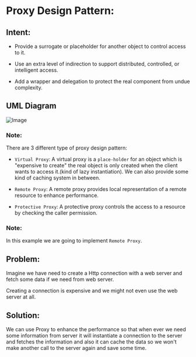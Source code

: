 # Proxy Design Pattern:
    
   ## Intent:
   - Provide a surrogate or placeholder for another object to control access to it.
    
   - Use an extra level of indirection to support distributed, controlled, or intelligent access.
    
   - Add a wrapper and delegation to protect the real component from undue complexity.

   ## UML Diagram
   ![Image][uml-diagram]

   ### Note:
   
   There are 3 different type of proxy design pattern:
   
   - `Virtual Proxy`: A virtual proxy is a `place-holder` for an object which is "expensive to create" the 
   real object is only created when the client wants to access it.(kind of lazy instantiation). 
   We can also provide some kind of caching system in between.
   
   - `Remote Proxy`: A remote proxy provides local representation of a remote resource to enhance performance.
    
   - `Protective Proxy`: A protective proxy controls the access to a resource by checking the caller permission.
   
   ### Note:  
   In this example we are going to implement `Remote Proxy`.
   
   ## Problem:
   Imagine we have need to create a Http connection with a web server and fetch some data if we need from web server.
   
   Creating a connection is expensive and we might not even use the web server at all.
    
   ## Solution:
   We can use Proxy to enhance the performance so that when ever we need some information from server it will
   instantiate a connection to the server and fetches the information and also it can cache the data so we won't 
   make another call to the server again and save some time.
   
[uml-diagram]: https://github.com/navid9675/DesignPatternsPractice/blob/Proxy/src/Proxy/UML-Diagram.png
